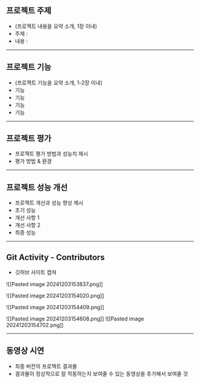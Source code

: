 ## 프로젝트 주제
- (프로젝트 내용을 요약 소개, 1장 이내)
- 주제 :
- 내용 : 

---
## 프로젝트 기능
- (프로젝트 기능을 요약 소개, 1-2장 이내)
- 기능
- 기능
- 기능
- 기능

---
## 프로젝트 평가
- 프로젝트 평가 방법과 성능치 제시
- 평가 방법 & 환경

---
## 프로젝트 성능 개선
- 프로젝트 개선과 성능 향상 제시
- 초기 성능
- 개선 사항 1
- 개선 사항 2
- 최종 성능

---
## Git Activity - Contributors
- 깃허브 사이트 캡쳐

![[Pasted image 20241203153837.png]]

![[Pasted image 20241203154020.png]]

![[Pasted image 20241203154409.png]]

![[Pasted image 20241203154608.png]]
![[Pasted image 20241203154702.png]]



---
## 동영상 시연
- 최종 버전의 프로젝트 결과물
- 결과물이 정상적으로 잘 작동하는지 보여줄 수 있는 동영상을 추가해서 보여줄 것



